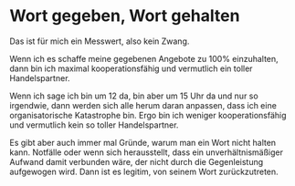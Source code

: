 # Wort gegeben, Wort gehalten

Das ist für mich ein Messwert, also kein Zwang.

Wenn ich es schaffe meine gegebenen Angebote zu 100% einzuhalten, dann bin ich maximal kooperationsfähig und vermutlich ein toller Handelspartner.

Wenn ich sage ich bin um 12 da, bin aber um 15 Uhr da und nur so irgendwie, dann werden sich alle herum daran anpassen, dass ich eine organisatorische Katastrophe bin. Ergo bin ich weniger kooperationsfähig und vermutlich kein so toller Handelspartner.

Es gibt aber auch immer mal Gründe, warum man ein Wort nicht halten kann. Notfälle oder wenn sich herausstellt, dass ein unverhältnismäßiger Aufwand damit verbunden wäre, der nicht durch die Gegenleistung aufgewogen wird. Dann ist es legitim, von seinem Wort zurückzutreten.